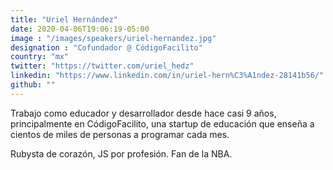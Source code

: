 ```yaml
---
title: "Uriel Hernández"
date: 2020-04-06T19:06:19-05:00
image : "/images/speakers/uriel-hernandez.jpg"
designation : "Cofundador @ CódigoFacilito"
country: "mx"
twitter: "https://twitter.com/uriel_hedz"
linkedin: "https://www.linkedin.com/in/uriel-hern%C3%A1ndez-28141b56/"
github: ""
---
```


Trabajo como educador y desarrollador desde hace casi 9 años, principalmente en CódigoFacilito, una startup de educación que enseña a cientos de miles de personas a programar cada mes.

Rubysta de corazón, JS por profesión. Fan de la NBA.